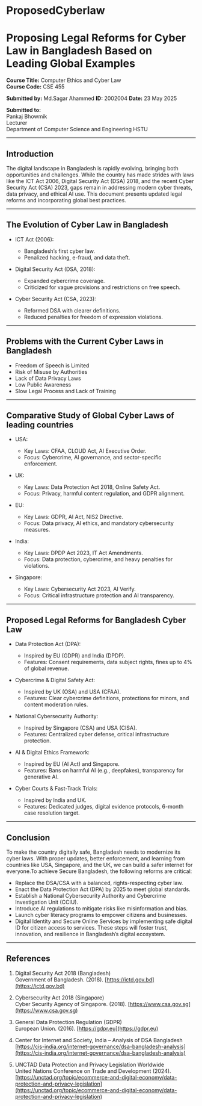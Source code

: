 # ProposedCyberlaw
# Proposing Legal Reforms for Cyber Law in Bangladesh Based on Leading Global Examples

**Course Title:** Computer Ethics and Cyber Law  
**Course Code:** CSE 455  

**Submitted by:** Md.Sagar Ahammed 
**ID:** 2002004 
**Date:** 23 May 2025  

**Submitted to:**  
Pankaj Bhowmik  
Lecturer  
Department of Computer Science and Engineering
HSTU

---

## Introduction

The digital landscape in Bangladesh is rapidly evolving, bringing both opportunities and challenges. While the country has made strides with laws like the ICT Act 2006, Digital Security Act (DSA) 2018, and the recent Cyber Security Act (CSA) 2023, gaps remain in addressing modern cyber threats, data privacy, and ethical AI use. This document presents updated legal reforms and incorporating global best practices.

---

## The Evolution of Cyber Law in Bangladesh

- ICT Act (2006):  
  - Bangladesh’s first cyber law.  
  - Penalized hacking, e-fraud, and data theft.  

- Digital Security Act (DSA, 2018):  
  - Expanded cybercrime coverage.  
  - Criticized for vague provisions and restrictions on free speech.  

- Cyber Security Act (CSA, 2023):  
  - Reformed DSA with clearer definitions.  
  - Reduced penalties for freedom of expression violations.  

---



## Problems with the Current Cyber Laws in Bangladesh


- Freedom of Speech is Limited
- Risk of Misuse by Authorities
- Lack of Data Privacy Laws
- Low Public Awareness
- Slow Legal Process and Lack of Training
  
---

## Comparative Study of Global Cyber Laws of leading countries

- USA:  
  - Key Laws: CFAA, CLOUD Act, AI Executive Order.  
  - Focus: Cybercrime, AI governance, and sector-specific enforcement.  

- UK:  
  - Key Laws: Data Protection Act 2018, Online Safety Act.  
  - Focus: Privacy, harmful content regulation, and GDPR alignment.  

- EU:  
  - Key Laws: GDPR, AI Act, NIS2 Directive.  
  - Focus: Data privacy, AI ethics, and mandatory cybersecurity measures.  

- India:  
  - Key Laws: DPDP Act 2023, IT Act Amendments.  
  - Focus: Data protection, cybercrime, and heavy penalties for violations.  

- Singapore:  
  - Key Laws: Cybersecurity Act 2023, AI Verify.  
  - Focus: Critical infrastructure protection and AI transparency.
---

## Proposed Legal Reforms for Bangladesh Cyber Law

- Data Protection Act (DPA):  
  - Inspired by EU (GDPR) and India (DPDP).  
  - Features: Consent requirements, data subject rights, fines up to 4% of global revenue.  

- Cybercrime & Digital Safety Act:  
  - Inspired by UK (OSA) and USA (CFAA).  
  - Features: Clear cybercrime definitions, protections for minors, and content moderation rules.  

- National Cybersecurity Authority:  
  - Inspired by Singapore (CSA) and USA (CISA).  
  - Features: Centralized cyber defense, critical infrastructure protection.  

- AI & Digital Ethics Framework:  
  - Inspired by EU (AI Act) and Singapore.  
  - Features: Bans on harmful AI (e.g., deepfakes), transparency for generative AI.  

- Cyber Courts & Fast-Track Trials:  
  - Inspired by India and UK.  
  - Features: Dedicated judges, digital evidence protocols, 6-month case resolution target.
---



## Conclusion

To make the country digitally safe, Bangladesh needs to modernize its cyber laws. With proper updates, better enforcement, and learning from countries like USA, Singapore, and the UK, we can build a safer internet for everyone.To achieve Secure Bangladesh, the following reforms are critical: 
- Replace the DSA/CSA with a balanced, rights-respecting cyber law.  
- Enact the Data Protection Act (DPA) by 2025 to meet global standards.  
- Establish a National Cybersecurity Authority and Cybercrime Investigation Unit (CCIU).  
- Introduce AI regulations to mitigate risks like misinformation and bias.  
- Launch cyber literacy programs to empower citizens and businesses.
- Digital Identity and Secure Online Services by implementing safe digital ID for citizen access to services.
 These steps will foster trust, innovation, and resilience in Bangladesh’s digital ecosystem.
---

## References

1. Digital Security Act 2018 (Bangladesh)  
   Government of Bangladesh. (2018). [https://ictd.gov.bd](https://ictd.gov.bd)

2. Cybersecurity Act 2018 (Singapore)  
   Cyber Security Agency of Singapore. (2018). [https://www.csa.gov.sg](https://www.csa.gov.sg)

3. General Data Protection Regulation (GDPR)  
   European Union. (2016). [https://gdpr.eu](https://gdpr.eu)

4. Center for Internet and Society, India – Analysis of DSA Bangladesh  
   [https://cis-india.org/internet-governance/dsa-bangladesh-analysis](https://cis-india.org/internet-governance/dsa-bangladesh-analysis)

5. UNCTAD Data Protection and Privacy Legislation Worldwide  
   United Nations Conference on Trade and Development (2024).  
   [https://unctad.org/topic/ecommerce-and-digital-economy/data-protection-and-privacy-legislation](https://unctad.org/topic/ecommerce-and-digital-economy/data-protection-and-privacy-legislation)
